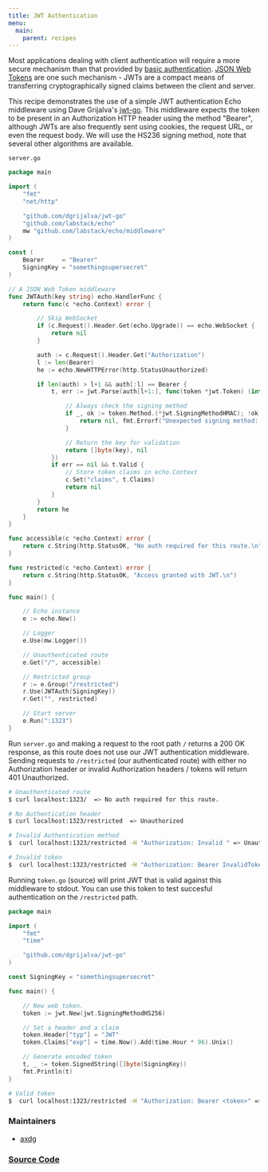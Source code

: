 ```yaml
---
title: JWT Authentication
menu:
  main:
    parent: recipes
---
```


Most applications dealing with client authentication will require a more secure
mechanism than that provided by [basic authentication](https://github.com/labstack/echo/blob/master/middleware/auth.go). [JSON Web Tokens](http://jwt.io/)
are one such mechanism - JWTs are a compact means of transferring cryptographically
signed claims between the client and server.

This recipe demonstrates the use of a simple JWT authentication Echo middleware
using Dave Grijalva's [jwt-go](https://github.com/dgrijalva/jwt-go). This middleware
expects the token to be present in an Authorization HTTP header using the method
"Bearer", although JWTs are also frequently sent using cookies, the request URL,
or even the request body. We will use the HS236 signing method, note that several
other algorithms are available.

`server.go`

```go
package main

import (
	"fmt"
	"net/http"

	"github.com/dgrijalva/jwt-go"
	"github.com/labstack/echo"
	mw "github.com/labstack/echo/middleware"
)

const (
	Bearer     = "Bearer"
	SigningKey = "somethingsupersecret"
)

// A JSON Web Token middleware
func JWTAuth(key string) echo.HandlerFunc {
	return func(c *echo.Context) error {

		// Skip WebSocket
		if (c.Request().Header.Get(echo.Upgrade)) == echo.WebSocket {
			return nil
		}

		auth := c.Request().Header.Get("Authorization")
		l := len(Bearer)
		he := echo.NewHTTPError(http.StatusUnauthorized)

		if len(auth) > l+1 && auth[:l] == Bearer {
			t, err := jwt.Parse(auth[l+1:], func(token *jwt.Token) (interface{}, error) {

				// Always check the signing method
				if _, ok := token.Method.(*jwt.SigningMethodHMAC); !ok {
					return nil, fmt.Errorf("Unexpected signing method: %v", token.Header["alg"])
				}

				// Return the key for validation
				return []byte(key), nil
			})
			if err == nil && t.Valid {
				// Store token claims in echo.Context
				c.Set("claims", t.Claims)
				return nil
			}
		}
		return he
	}
}

func accessible(c *echo.Context) error {
	return c.String(http.StatusOK, "No auth required for this route.\n")
}

func restricted(c *echo.Context) error {
	return c.String(http.StatusOK, "Access granted with JWT.\n")
}

func main() {

	// Echo instance
	e := echo.New()

	// Logger
	e.Use(mw.Logger())

	// Unauthenticated route
	e.Get("/", accessible)

	// Restricted group
	r := e.Group("/restricted")
	r.Use(JWTAuth(SigningKey))
	r.Get("", restricted)

	// Start server
	e.Run(":1323")
}
```

Run `server.go` and making a request to the root path `/` returns a 200 OK response,
as this route does not use our JWT authentication middleware. Sending requests to
`/restricted` (our authenticated route) with either no Authorization header or invalid
Authorization headers / tokens will return 401 Unauthorized.

```sh
# Unauthenticated route
$ curl localhost:1323/  => No auth required for this route.

# No Authentication header
$ curl localhost:1323/restricted  => Unauthorized

# Invalid Authentication method
$  curl localhost:1323/restricted -H "Authorization: Invalid " => Unauthorized

# Invalid token
$  curl localhost:1323/restricted -H "Authorization: Bearer InvalidToken" => Unauthorized
```

Running `token.go` (source) will print JWT that is valid against this middleware
to stdout. You can use this token to test succesful authentication on the `/restricted` path.

```go
package main

import (
	"fmt"
	"time"

	"github.com/dgrijalva/jwt-go"
)

const SigningKey = "somethingsupersecret"

func main() {

	// New web token.
	token := jwt.New(jwt.SigningMethodHS256)

	// Set a header and a claim
	token.Header["typ"] = "JWT"
	token.Claims["exp"] = time.Now().Add(time.Hour * 96).Unix()

	// Generate encoded token
	t, _ := token.SignedString([]byte(SigningKey))
	fmt.Println(t)
}
```

```sh
# Valid token
$  curl localhost:1323/restricted -H "Authorization: Bearer <token>" => Access granted with JWT.
```

### Maintainers

- [axdg](http://github.com/axdg)

### [Source Code](https://github.com/labstack/echo/blob/master/recipes/jwt-authentication)

